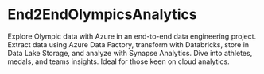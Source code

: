 # End2EndOlympicsAnalytics
Explore Olympic data with Azure in an end-to-end data engineering project. Extract data using Azure Data Factory, transform with Databricks, store in Data Lake Storage, and analyze with Synapse Analytics. Dive into athletes, medals, and teams insights. Ideal for those keen on cloud analytics.
